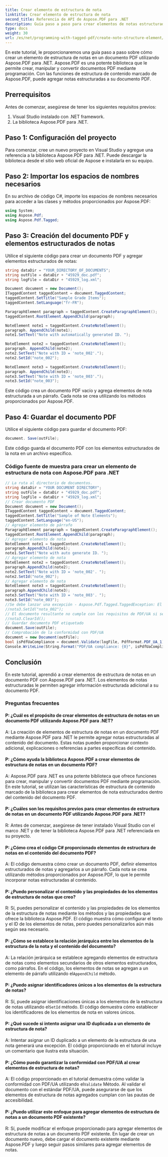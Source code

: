 ```yaml
---
title: Crear elemento de estructura de nota
linktitle: Crear elemento de estructura de nota
second_title: Referencia de API de Aspose.PDF para .NET
description: Guía paso a paso para crear elementos de notas estructurados en un documento PDF usando Aspose.PDF para .NET.
type: docs
weight: 30
url: /es/net/programming-with-tagged-pdf/create-note-structure-element/
---
```

En este tutorial, le proporcionaremos una guía paso a paso sobre cómo crear un elemento de estructura de notas en un documento PDF utilizando Aspose.PDF para .NET. Aspose.PDF es una potente biblioteca que le permite crear, manipular y convertir documentos PDF mediante programación. Con las funciones de estructura de contenido marcado de Aspose.PDF, puede agregar notas estructuradas a su documento PDF.

## Prerrequisitos

Antes de comenzar, asegúrese de tener los siguientes requisitos previos:

1. Visual Studio instalado con .NET framework.
2. La biblioteca Aspose.PDF para .NET.

## Paso 1: Configuración del proyecto

Para comenzar, cree un nuevo proyecto en Visual Studio y agregue una referencia a la biblioteca Aspose.PDF para .NET. Puede descargar la biblioteca desde el sitio web oficial de Aspose e instalarla en su equipo.

## Paso 2: Importar los espacios de nombres necesarios

En su archivo de código C#, importe los espacios de nombres necesarios para acceder a las clases y métodos proporcionados por Aspose.PDF:

```csharp
using System;
using Aspose.Pdf;
using Aspose.Pdf.Tagged;
```

## Paso 3: Creación del documento PDF y elementos estructurados de notas

Utilice el siguiente código para crear un documento PDF y agregar elementos estructurados de notas:

```csharp
string dataDir = "YOUR_DIRECTORY_OF_DOCUMENTS";
string outFile = dataDir + "45929_doc.pdf";
string logFile = dataDir + "45929_log.xml";

Document document = new Document();
ITaggedContent taggedContent = document.TaggedContent;
taggedContent.SetTitle("Sample Grade Items");
taggedContent.SetLanguage("fr-FR");

ParagraphElement paragraph = taggedContent.CreateParagraphElement();
taggedContent.RootElement.AppendChild(paragraph);

NoteElement note1 = taggedContent.CreateNoteElement();
paragraph. AppendChild(note1);
note1.SetText("Note with automatically generated ID. ");

NoteElement note2 = taggedContent.CreateNoteElement();
paragraph. AppendChild(note2);
note2.SetText("Note with ID = 'note_002'.");
note2.SetId("note_002");

NoteElement note3 = taggedContent.CreateNoteElement();
paragraph. AppendChild(note3);
note3.SetText("Note with ID = 'note_003'.");
note3.SetId("note_003");
```

Este código crea un documento PDF vacío y agrega elementos de nota estructurada a un párrafo. Cada nota se crea utilizando los métodos proporcionados por Aspose.PDF.

## Paso 4: Guardar el documento PDF

Utilice el siguiente código para guardar el documento PDF:

```csharp
document. Save(outFile);
```

Este código guarda el documento PDF con los elementos estructurados de la nota en un archivo específico.

### Código fuente de muestra para crear un elemento de estructura de nota con Aspose.PDF para .NET 

```csharp
// La ruta al directorio de documentos.
string dataDir = "YOUR DOCUMENT DIRECTORY";
string outFile = dataDir + "45929_doc.pdf";
string logFile = dataDir + "45929_log.xml";
// Crear documento PDF
Document document = new Document();
ITaggedContent taggedContent = document.TaggedContent;
taggedContent.SetTitle("Sample of Note Elements");
taggedContent.SetLanguage("en-US");
// Agregar elemento de párrafo
ParagraphElement paragraph = taggedContent.CreateParagraphElement();
taggedContent.RootElement.AppendChild(paragraph);
// Agregar elemento de nota
NoteElement note1 = taggedContent.CreateNoteElement();
paragraph.AppendChild(note1);
note1.SetText("Note with auto generate ID. ");
// Agregar elemento de nota
NoteElement note2 = taggedContent.CreateNoteElement();
paragraph.AppendChild(note2);
note2.SetText("Note with ID = 'note_002'. ");
note2.SetId("note_002");
// Agregar elemento de nota
NoteElement note3 = taggedContent.CreateNoteElement();
paragraph.AppendChild(note3);
note3.SetText("Note with ID = 'note_003'. ");
note3.SetId("note_003");
//Se debe lanzar una excepción - Aspose.Pdf.Tagged.TaggedException: El elemento de estructura con ID='note_002' ya existe
//nota3.SetId("nota_002");
// El documento resultante no cumple con los requisitos de PDF/UA si se utiliza ClearId() para el elemento de estructura de nota
//nota3.ClearId();
// Guardar documento PDF etiquetado
document.Save(outFile);
// Comprobación de la conformidad con PDF/UA
document = new Document(outFile);
bool isPdfUaCompliance = document.Validate(logFile, PdfFormat.PDF_UA_1);
Console.WriteLine(String.Format("PDF/UA compliance: {0}", isPdfUaCompliance));

```

## Conclusión

En este tutorial, aprendió a crear elementos de estructura de notas en un documento PDF con Aspose.PDF para .NET. Los elementos de notas estructuradas le permiten agregar información estructurada adicional a su documento PDF.

### Preguntas frecuentes

#### P: ¿Cuál es el propósito de crear elementos de estructura de notas en un documento PDF utilizando Aspose.PDF para .NET?

A: La creación de elementos de estructura de notas en un documento PDF mediante Aspose.PDF para .NET le permite agregar notas estructuradas al contenido del documento. Estas notas pueden proporcionar contexto adicional, explicaciones o referencias a partes específicas del contenido.

#### P: ¿Cómo ayuda la biblioteca Aspose.PDF a crear elementos de estructura de notas en un documento PDF?

A: Aspose.PDF para .NET es una potente biblioteca que ofrece funciones para crear, manipular y convertir documentos PDF mediante programación. En este tutorial, se utilizan las características de estructura de contenido marcado de la biblioteca para crear elementos de nota estructurados dentro del contenido del documento PDF.

#### P: ¿Cuáles son los requisitos previos para crear elementos de estructura de notas en un documento PDF utilizando Aspose.PDF para .NET?

R: Antes de comenzar, asegúrese de tener instalado Visual Studio con el marco .NET y de tener la biblioteca Aspose.PDF para .NET referenciada en su proyecto.

#### P: ¿Cómo crea el código C# proporcionado elementos de estructura de notas en el contenido del documento PDF?

A: El código demuestra cómo crear un documento PDF, definir elementos estructurados de notas y agregarlos a un párrafo. Cada nota se crea utilizando métodos proporcionados por Aspose.PDF, lo que le permite incorporar notas estructuradas al contenido.

#### P: ¿Puedo personalizar el contenido y las propiedades de los elementos de estructura de notas que creo?

R: Sí, puedes personalizar el contenido y las propiedades de los elementos de la estructura de notas mediante los métodos y las propiedades que ofrece la biblioteca Aspose.PDF. El código muestra cómo configurar el texto y el ID de los elementos de notas, pero puedes personalizarlos aún más según sea necesario.

#### P: ¿Cómo se establece la relación jerárquica entre los elementos de la estructura de la nota y el contenido del documento?

 A: La relación jerárquica se establece agregando elementos de estructura de notas como elementos secundarios de otros elementos estructurados, como párrafos. En el código, los elementos de notas se agregan a un elemento de párrafo utilizando el`AppendChild` método.

#### P: ¿Puedo asignar identificadores únicos a los elementos de la estructura de notas?

 R: Sí, puede asignar identificaciones únicas a los elementos de la estructura de notas utilizando el`SetId` método. El código demuestra cómo establecer los identificadores de los elementos de nota en valores únicos.

#### P: ¿Qué sucede si intento asignar una ID duplicada a un elemento de estructura de nota?

A: Intentar asignar un ID duplicado a un elemento de la estructura de una nota generará una excepción. El código proporcionado en el tutorial incluye un comentario que ilustra esta situación.

#### P: ¿Cómo puedo garantizar la conformidad con PDF/UA al crear elementos de estructura de notas?

A: El código proporcionado en el tutorial demuestra cómo validar la conformidad con PDF/UA utilizando el`Validate` Método. Al validar el documento con el estándar PDF/UA, puede asegurarse de que los elementos de estructura de notas agregados cumplan con las pautas de accesibilidad.

#### P: ¿Puedo utilizar este enfoque para agregar elementos de estructura de notas a un documento PDF existente?

R: Sí, puede modificar el enfoque proporcionado para agregar elementos de estructura de notas a un documento PDF existente. En lugar de crear un documento nuevo, debe cargar el documento existente mediante Aspose.PDF y luego seguir pasos similares para agregar elementos de notas.
